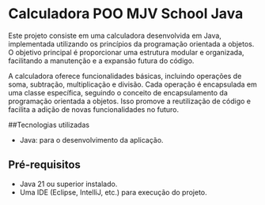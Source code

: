 # Calculadora POO MJV School Java

Este projeto consiste em uma calculadora desenvolvida em Java, implementada utilizando os princípios da programação orientada a objetos. O objetivo principal é proporcionar uma estrutura modular e organizada, facilitando a manutenção e a expansão futura do código.

A calculadora oferece funcionalidades básicas, incluindo operações de soma, subtração, multiplicação e divisão. Cada operação é encapsulada em uma classe específica, seguindo o conceito de encapsulamento da programação orientada a objetos. Isso promove a reutilização de código e facilita a adição de novas funcionalidades no futuro.

##Tecnologias utilizadas

- Java: para o desenvolvimento da aplicação.

## Pré-requisitos

- Java 21 ou superior instalado.
- Uma IDE (Eclipse, IntelliJ, etc.) para execução do projeto.
